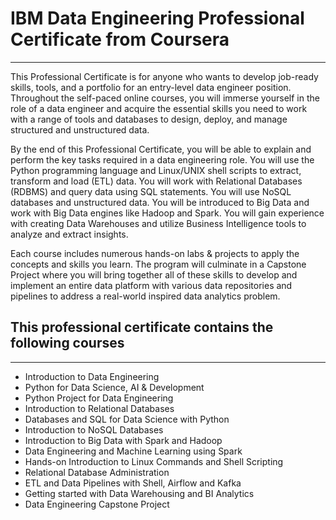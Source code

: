 # IBM Data Engineering Professional Certificate from Coursera
________________________________________________________________________________________________________________________________________________________________________


This Professional Certificate is for anyone who wants to develop job-ready skills, tools, and a portfolio for an entry-level data engineer position. Throughout the self-paced online courses, you will immerse yourself in the role of a data engineer and acquire the essential skills you need to work with a range of tools and databases to design, deploy, and manage structured and unstructured data.

By the end of this Professional Certificate, you will be able to explain and perform the key tasks required in a data engineering role. You will use the Python programming language and Linux/UNIX shell scripts to extract, transform and load (ETL) data. You will work with Relational Databases (RDBMS) and query data using SQL statements. You will use NoSQL databases and unstructured data. You will be introduced to Big Data and work with Big Data engines like Hadoop and Spark. You will gain experience with creating Data Warehouses and utilize Business Intelligence tools to analyze and extract insights.

Each course includes numerous hands-on labs & projects to apply the concepts and skills you learn. The program will culminate in a Capstone Project where you will bring together all of these skills to develop and implement an entire data platform with various data repositories and pipelines to address a real-world inspired data analytics problem.

## This professional certificate contains the following courses
_________________________________________________________________________________________________________________________________________________________________________

* Introduction to Data Engineering
* Python for Data Science, AI & Development
* Python Project for Data Engineering
* Introduction to Relational Databases
* Databases and SQL for Data Science with Python
* Introduction to NoSQL Databases
* Introduction to Big Data with Spark and Hadoop
* Data Engineering and Machine Learning using Spark
* Hands-on Introduction to Linux Commands and Shell Scripting
* Relational Database Administration
* ETL and Data Pipelines with Shell, Airflow and Kafka
* Getting started with Data Warehousing and BI Analytics
* Data Engineering Capstone Project
